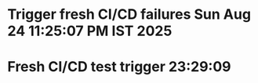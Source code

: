 # Trigger fresh CI/CD failures Sun Aug 24 11:25:07 PM IST 2025

# Fresh CI/CD test trigger 23:29:09
